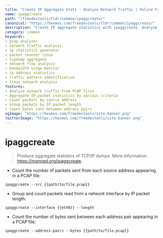 ```yaml
---
title: "Create IP Aggregate Stats - Analyze Network Traffic | Online Free DevTools by Hexmos"
name: ipaggcreate
path: "/freedevtools/tldr/common/ipaggcreate/"
canonical: "https://hexmos.com/freedevtools/tldr/common/ipaggcreate/"
description: "Create IP aggregate statistics with ipaggcreate. Analyze network traffic from PCAP files and network interfaces using command-line. Free online tool, no registration required."
category: common
keywords:
- pcap analyzer
- network traffic analysis
- ip statistics generator
- packet counter linux
- tcpdump aggregate
- network flow analysis
- bandwidth usage monitor
- ip address statistics
- traffic pattern identification
- linux network analysis
features:
- Analyze network traffic from PCAP files
- Aggregate IP packet statistics by various criteria
- Count packets by source address
- Group packets by IP packet length
- Count bytes sent between address pairs
ogImage: "https://hexmos.com/freedevtools/site-banner.png"
twitterImage: "https://hexmos.com/freedevtools/site-banner.png"
---
```


# ipaggcreate

> Produce aggregate statistics of TCP/IP dumps.
> More information: <https://manned.org/ipaggcreate>.

- Count the number of packets sent from each source address appearing in a PCAP file:

`ipaggcreate --src {{path/to/file.pcap}}`

- Group and count packets read from a network interface by IP packet length:

`ipaggcreate --interface {{eth0}} --length`

- Count the number of bytes sent between each address pair appearing in a PCAP file:

`ipaggcreate --address-pairs --bytes {{path/to/file.pcap}}`
